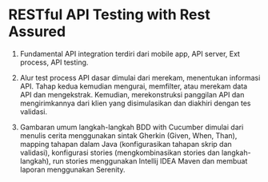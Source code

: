 # RESTful API Testing with Rest Assured
1. Fundamental API integration terdiri dari mobile app, API server, Ext process, API testing.

2. Alur test process API dasar dimulai dari merekam, menentukan informasi API. Tahap kedua kemudian mengurai, memfilter, atau merekam data API dan mengekstrak. Kemudian, merekonstruksi panggilan API dan mengirimkannya dari klien yang disimulasikan dan diakhiri dengan tes validasi.

3. Gambaran umum langkah-langkah BDD with Cucumber dimulai dari menulis cerita menggunakan sintak Gherkin (Given, When, Than),  mapping tahapan dalam Java (konfigurasikan tahapan skrip dan validasi), konfigurasi stories (mengkombinasikan stories dan langkah-langkah), run stories menggunakan Intellij IDEA Maven dan membuat laporan menggunakan Serenity. 